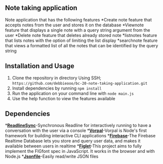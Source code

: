 ## Note taking application

Note application that has the following features
*Create note feature that accepts notes from the user and stores it on the database 
*Viewnote feature that displays a single note with a query string argument from the user
*Delete note feature that deletes already stored note
*listnotes  feature that lists notes with the option of limiting the list display
*searchnote feature that views a formatted list of all the notes that can be identified by the query string

## Installation and Usage

1. Clone the repository in directory Using SSH; ```https://github.com/debbieooo/bc-20-note-taking-application.git```
2. Install dependencies by running ```npm install```
3. Run the application on your command line with ```node main.js```
4. Use the help function to view the features available


## Dependencies
*[**ReadlineSync**](https://www.npmjs.com/package/readline-sync)-Synchronous Readline for interactively running to have a conversation with the user via a console
*[**Vorpal**](https://www.npmjs.com/package/vorpal)-Vorpal is Node's first framework for building interactive CLI applications
*[**Firebase**](https://firebase.google.com/)-The Firebase Realtime Database lets you store and query user data, and makes it available between users in realtime
*[**Figlet**](https://www.npmjs.com/package/figlet)-This project aims to fully implement the FIGfont spec in JavaScript. It works in the browser and with Node.js
*[**Jsonfile**](https://www.npmjs.com/package/jsonfile)-Easily read/write JSON files